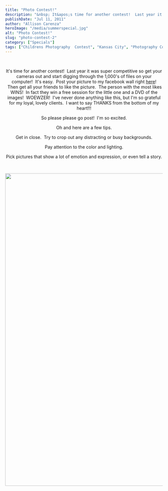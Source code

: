 ```yaml
---
title: "Photo Contest!"
description: "&nbsp; It&apos;s time for another contest!  Last year it was super competitive so get your cameras out and start digging "
publishDate: "Jul 11, 2011"
author: "Allison Carenza"
heroImage: "/media/summerspecial.jpg"
alt: "Photo Contest!"
slug: "photo-contest-2"
category: ["Specials"]
tags: ["Childrens Photography  Contest", "Kansas City", "Photography Contest"]
---
```


<p style="text-align: center;">&nbsp;</p>
<p style="text-align: center;">It&apos;s time for another contest!  Last year it was super competitive so get your cameras out and start digging through the 1,000&apos;s of files on your computer!  It&apos;s easy.  Post your picture to my facebook wall right <a href="http://www.facebook.com/pages/Allison-Carenza-Photography/88773417960">here</a>!  Then get all your friends to like the picture.  The person with the most likes WINS!  In fact they win a free session for the little one and a DVD of the images!  WOEWZER!  I&apos;ve never done anything like this, but I&apos;m so grateful for my loyal, lovely clients.  I want to say THANKS from the bottom of my heart!!!</p>
<p style="text-align: center;">So please please go post!  I&apos;m so excited.</p>
<p style="text-align: center;">Oh and here are a few tips.</p>
<p style="text-align: center;">Get in close.  Try to crop out any distracting or busy backgrounds.</p>
<p style="text-align: center;">Pay attention to the color and lighting.</p>
<p style="text-align: center;">Pick pictures that show a lot of emotion and expression, or even tell a story.</p>
<p style="text-align: center;">&nbsp;</p>
<p style="text-align: center;"><img class="aligncenter size-full wp-image-3153" title="summerspecial" src="/media/summerspecial.jpg" alt="" width="1000" height="1000"   /></p>
